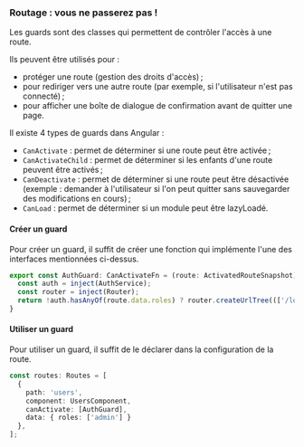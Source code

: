 ### Routage : vous ne passerez pas !

Les guards sont des classes qui permettent de contrôler l'accès à une route.

Ils peuvent être utilisés pour : 
- protéger une route (gestion des droits d'accès) ;
- pour rediriger vers une autre route (par exemple, si l'utilisateur n'est pas connecté) ;
- pour afficher une boîte de dialogue de confirmation avant de quitter une page.

Il existe 4 types de guards dans Angular :
- `CanActivate` : permet de déterminer si une route peut être activée ;
- `CanActivateChild` : permet de déterminer si les enfants d'une route peuvent être activés ;
- `CanDeactivate` : permet de déterminer si une route peut être désactivée (exemple : 
demander à l'utilisateur si l'on peut quitter sans sauvegarder des modifications en cours) ;
- `CanLoad` : permet de déterminer si un module peut être lazyLoadé.

#### Créer un guard

Pour créer un guard, il suffit de créer une fonction qui implémente l'une des interfaces mentionnées ci-dessus.

```typescript
export const AuthGuard: CanActivateFn = (route: ActivatedRouteSnapshot) => {
  const auth = inject(AuthService);
  const router = inject(Router);
  return !auth.hasAnyOf(route.data.roles) ? router.createUrlTree((['/login'])) : true;
}
```

#### Utiliser un guard

Pour utiliser un guard, il suffit de le déclarer dans la configuration de la route.

```typescript
const routes: Routes = [
  {
    path: 'users',
    component: UsersComponent,
    canActivate: [AuthGuard],
    data: { roles: ['admin'] }
  },
];
